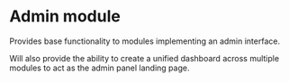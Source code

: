 # Admin module

Provides base functionality to modules implementing an admin interface.

Will also provide the ability to create a unified dashboard across multiple modules to act as the admin
panel landing page.